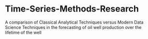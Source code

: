 # Time-Series-Methods-Research
A comparison of Classical Analytical Techniques versus Modern Data Science Techniques in the forecasting of oil well production over the lifetime of the well
